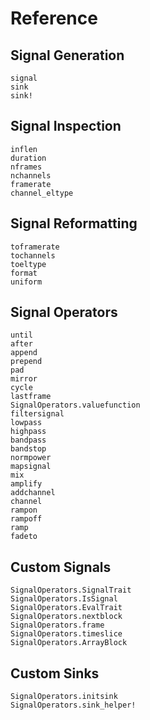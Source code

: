 # Reference

## Signal Generation

```@docs
signal
sink
sink!
```

## Signal Inspection
```@docs
inflen
duration
nframes
nchannels
framerate
channel_eltype
```

## Signal Reformatting

```@docs
toframerate
tochannels
toeltype
format
uniform
```

## Signal Operators
```@docs
until
after
append
prepend
pad
mirror
cycle
lastframe
SignalOperators.valuefunction
filtersignal
lowpass
highpass
bandpass
bandstop
normpower
mapsignal
mix
amplify
addchannel
channel
rampon
rampoff
ramp
fadeto
```

## Custom Signals
```@docs
SignalOperators.SignalTrait
SignalOperators.IsSignal
SignalOperators.EvalTrait
SignalOperators.nextblock
SignalOperators.frame
SignalOperators.timeslice
SignalOperators.ArrayBlock
```

## Custom Sinks
```@docs
SignalOperators.initsink
SignalOperators.sink_helper!
```

```